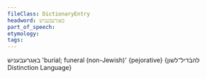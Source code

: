```yaml
---
fileClass: DictionaryEntry
headword: באַגרעבעניש
part_of_speech: 
etymology: 
tags: 
---
```

באַגרעבעניש
'burial; funeral (non-Jewish)'
{pejorative}
{להבֿדיל־לשון Distinction Language}
